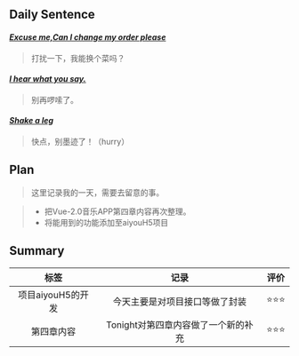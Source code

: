 ## **Daily Sentence**
#### <u>*Excuse me,Can I change my order please*</u>
> 打扰一下，我能换个菜吗？
#### <u>*I hear what you say.*</u>
> 别再啰嗦了。
 #### <u>*Shake a leg*</u>
>快点，别墨迹了！（hurry）


## **Plan**
>这里记录我的一天，需要去留意的事。

> + 把Vue-2.0音乐APP第四章内容再次整理。
> + 将能用到的功能添加至aiyouH5项目
> 
## **Summary**

|       标签        |                记录                 | 评价  |
| :---------------: | :---------------------------------: | :---: |
| 项目aiyouH5的开发 |   今天主要是对项目接口等做了封装    |  ⭐⭐⭐  |
|    第四章内容     | Tonight对第四章内容做了一个新的补充 |  ⭐⭐⭐  |

